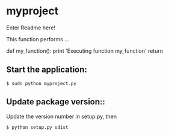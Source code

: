 myproject
===========

Enter Readme here!

This function performs ...

def my_function():
    print 'Executing function my_function'
    return



Start the application:
--------

    $ sudo python myproject.py

Update package version::
-------------

Update the version number in setup.py, then

    $ python setup.py sdist

